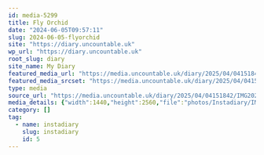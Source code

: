 ```yaml
---
id: media-5299
title: Fly Orchid
date: "2024-06-05T09:57:11"
slug: 2024-06-05-flyorchid
site: "https://diary.uncountable.uk"
wp_url: "https://diary.uncountable.uk"
root_slug: diary
site_name: My Diary
featured_media_url: "https://media.uncountable.uk/diary/2025/04/04151842/IMG20240605105711-scaled.webp"
featured_media_srcset: "https://media.uncountable.uk/diary/2025/04/04151842/IMG20240605105711-169x300.webp 169w, https://media.uncountable.uk/diary/2025/04/04151842/IMG20240605105711-576x1024.webp 576w, https://media.uncountable.uk/diary/2025/04/04151842/IMG20240605105711-150x150.webp 150w, https://media.uncountable.uk/diary/2025/04/04151842/IMG20240605105711-360x640.webp 360w, https://media.uncountable.uk/diary/2025/04/04151842/IMG20240605105711-scaled.webp 1440w"
type: media
source_url: "https://media.uncountable.uk/diary/2025/04/04151842/IMG20240605105711-scaled.webp"
media_details: {"width":1440,"height":2560,"file":"photos/Instadiary/IMG20240605105711-scaled.webp","filesize":180000,"sizes":{"medium":{"file":"IMG20240605105711-169x300.webp","width":169,"height":300,"filesize":11472,"mime_type":"image/webp","source_url":"https://media.uncountable.uk/diary/2025/04/04151842/IMG20240605105711-169x300.webp"},"large":{"file":"IMG20240605105711-576x1024.webp","width":576,"height":1024,"filesize":56496,"mime_type":"image/webp","source_url":"https://media.uncountable.uk/diary/2025/04/04151842/IMG20240605105711-576x1024.webp"},"thumbnail":{"file":"IMG20240605105711-150x150.webp","width":150,"height":150,"filesize":6166,"mime_type":"image/webp","source_url":"https://media.uncountable.uk/diary/2025/04/04151842/IMG20240605105711-150x150.webp"},"mobwidth":{"file":"IMG20240605105711-360x640.webp","width":360,"height":640,"filesize":30330,"mime_type":"image/webp","source_url":"https://media.uncountable.uk/diary/2025/04/04151842/IMG20240605105711-360x640.webp"},"full":{"file":"IMG20240605105711-scaled.webp","width":1440,"height":2560,"mime_type":"image/webp","source_url":"https://media.uncountable.uk/diary/2025/04/04151842/IMG20240605105711-scaled.webp"}},"image_meta":{"aperture":"0","credit":"","camera":"","caption":"","created_timestamp":"0","copyright":"","focal_length":"0","iso":"0","shutter_speed":"0","title":"","orientation":"0","keywords":[]},"original_image":"IMG20240605105711.webp"}
category: []
tag:
  - name: instadiary
    slug: instadiary
    id: 5
---
```


